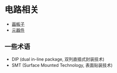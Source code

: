 # 电路相关

- [画板子](./%E7%94%BB%E6%9D%BF%E5%AD%90/)
- [元器件](./%E5%85%83%E5%99%A8%E4%BB%B6/)

## 一些术语

- DIP (dual in-line package, 双列直插式封装技术)
- SMT (Surface Mounted Technology, 表面贴装技术)